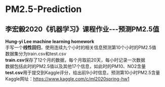 # PM2.5-Prediction
## 李宏毅2020《机器学习》课程作业---预测PM2.5值   
<strong>Hung-yi Lee machine learning homework</strong>      
手写一个<strong>线性回归</strong>，使用连续九个小时的相关信息预测第10个小时的PM2.5值    
数据集分为train.csv和test.csv   
<strong>train.csv</strong>保存了12个月的数据，每个月取前20天，每小时记录一次数据   
数据包括此时的PM2.5值以及其他17个信息，如此时的PM10、NO2含量    
<strong>test.csv</strong>用于提交到Kaggle评分，给出前9小时信息，预测第10小时PM2.5含量   
Kaggle网址：https://www.kaggle.com/c/ml2020spring-hw1
